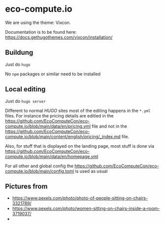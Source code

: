 # eco-compute.io

We are using the theme: Vixcon.

Documentation is to be found here: https://docs.gethugothemes.com/vixcon/installation/

## Buildung

Just do `hugo`

No `npm` packages or similar need to be installed

## Local editing

Just do `hugo server`

Different to normal *HUGO* sites most of the editing happens in the `*.yml` files. For instance the pricing details are editied in the https://github.com/EcoComputeCon/eco-compute.io/blob/main/data/en/pricing.yml file and not in the https://github.com/EcoComputeCon/eco-compute.io/blob/main/content/english/pricing/_index.md file.

Also, for stuff that is displayed on the landing page, most stuff is done via https://github.com/EcoComputeCon/eco-compute.io/blob/main/data/en/homepage.yml

For all other and global config the https://github.com/EcoComputeCon/eco-compute.io/blob/main/config.toml is used as usual

## Pictures from

- https://www.pexels.com/photo/photo-of-people-sitting-on-chairs-3321789/
- https://www.pexels.com/photo/women-sitting-on-chairs-inside-a-room-3719037/
-